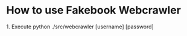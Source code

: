 <h1>How to use Fakebook Webcrawler</h1>
<p>1. Execute python ./src/webcrawler [username] [password] </p>